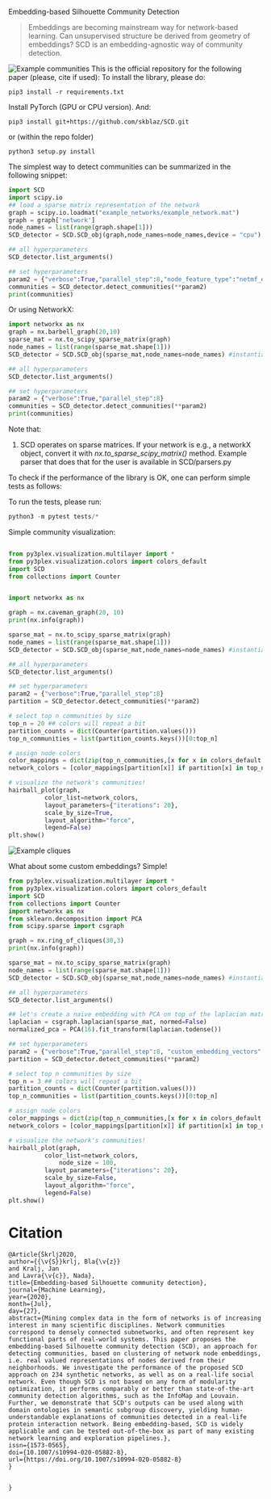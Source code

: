Embedding-based Silhouette Community Detection

> Embeddings are becoming mainstream way for network-based learning.
> Can unsupervised structure be derived from geometry of embeddings?
> SCD is an embedding-agnostic way of community detection.

![Example communities](figures/comdet.png)
This is the official repository for the following paper (please, cite if used):
To install the library, please do:

```
pip3 install -r requirements.txt
```

Install PyTorch (GPU or CPU version). And:

```
pip3 install git+https://github.com/skblaz/SCD.git

```

or (within the repo folder)


```
python3 setup.py install
```

The simplest way to detect communities can be summarized in the following snippet:

```python
import SCD
import scipy.io
## load a sparse matrix representation of the network
graph = scipy.io.loadmat("example_networks/example_network.mat")
graph = graph['network']
node_names = list(range(graph.shape[1]))
SCD_detector = SCD.SCD_obj(graph,node_names=node_names,device = "cpu") #instantiate, set to gpu for gpu use.

## all hyperparameters
SCD_detector.list_arguments()

## set hyperparameters
param2 = {"verbose":True,"parallel_step":8,"node_feature_type":"netmf_embedding"} # or ppr_embedding
communities = SCD_detector.detect_communities(**param2)
print(communities)
```

Or using NetworkX:

```python
import networkx as nx
graph = nx.barbell_graph(20,10)
sparse_mat = nx.to_scipy_sparse_matrix(graph)
node_names = list(range(sparse_mat.shape[1]))
SCD_detector = SCD.SCD_obj(sparse_mat,node_names=node_names) #instantiate

## all hyperparameters
SCD_detector.list_arguments()

## set hyperparameters
param2 = {"verbose":True,"parallel_step":8}
communities = SCD_detector.detect_communities(**param2)
print(communities)

```


Note that:
1. SCD operates on sparse matrices. If your network is e.g., a networkX object, convert it with *nx.to_sparse_scipy_matrix()* method. Example parser that does that for the user is available in SCD/parsers.py

To check if the performance of the library is OK, one can perform simple tests as follows:

To run the tests, please run:

```python
python3 -m pytest tests/*

```

Simple community visualization:
```python

from py3plex.visualization.multilayer import *
from py3plex.visualization.colors import colors_default
import SCD
from collections import Counter


import networkx as nx

graph = nx.caveman_graph(20, 10)
print(nx.info(graph))

sparse_mat = nx.to_scipy_sparse_matrix(graph)
node_names = list(range(sparse_mat.shape[1]))
SCD_detector = SCD.SCD_obj(sparse_mat,node_names=node_names) #instantiate

## all hyperparameters
SCD_detector.list_arguments()

## set hyperparameters
param2 = {"verbose":True,"parallel_step":8}
partition = SCD_detector.detect_communities(**param2)

# select top n communities by size
top_n = 20 ## colors will repeat a bit
partition_counts = dict(Counter(partition.values()))
top_n_communities = list(partition_counts.keys())[0:top_n]

# assign node colors
color_mappings = dict(zip(top_n_communities,[x for x in colors_default if x != "black"][0:top_n]))
network_colors = [color_mappings[partition[x]] if partition[x] in top_n_communities else "black" for x in graph.nodes()]

# visualize the network's communities!
hairball_plot(graph,
	      color_list=network_colors,
	      layout_parameters={"iterations": 20},
	      scale_by_size=True,
	      layout_algorithm="force",
	      legend=False)
plt.show()

```


![Example cliques](figures/cliques.png)


What about some custom embeddings? Simple!

```python
from py3plex.visualization.multilayer import *
from py3plex.visualization.colors import colors_default
import SCD
from collections import Counter
import networkx as nx
from sklearn.decomposition import PCA
from scipy.sparse import csgraph

graph = nx.ring_of_cliques(30,3)
print(nx.info(graph))

sparse_mat = nx.to_scipy_sparse_matrix(graph)
node_names = list(range(sparse_mat.shape[1]))
SCD_detector = SCD.SCD_obj(sparse_mat,node_names=node_names) #instantiate

## all hyperparameters
SCD_detector.list_arguments()

## let's create a naive embedding with PCA on top of the laplacian matrix
laplacian = csgraph.laplacian(sparse_mat, normed=False)
normalized_pca = PCA(16).fit_transform(laplacian.todense())

## set hyperparameters
param2 = {"verbose":True,"parallel_step":8, "custom_embedding_vectors":normalized_pca}
partition = SCD_detector.detect_communities(**param2)

# select top n communities by size
top_n = 3 ## colors will repeat a bit
partition_counts = dict(Counter(partition.values()))
top_n_communities = list(partition_counts.keys())[0:top_n]

# assign node colors
color_mappings = dict(zip(top_n_communities,[x for x in colors_default if x != "black"][0:top_n]))
network_colors = [color_mappings[partition[x]] if partition[x] in top_n_communities else "black" for x in graph.nodes()]

# visualize the network's communities!
hairball_plot(graph,
	      color_list=network_colors,
              node_size = 100,
	      layout_parameters={"iterations": 20},
	      scale_by_size=False,
	      layout_algorithm="force",
	      legend=False)
plt.show()
```


# Citation
```
@Article{Škrlj2020,
author={{\v{S}}krlj, Bla{\v{z}}
and Kralj, Jan
and Lavra{\v{c}}, Nada},
title={Embedding-based Silhouette community detection},
journal={Machine Learning},
year={2020},
month={Jul},
day={27},
abstract={Mining complex data in the form of networks is of increasing interest in many scientific disciplines. Network communities correspond to densely connected subnetworks, and often represent key functional parts of real-world systems. This paper proposes the embedding-based Silhouette community detection (SCD), an approach for detecting communities, based on clustering of network node embeddings, i.e. real valued representations of nodes derived from their neighborhoods. We investigate the performance of the proposed SCD approach on 234 synthetic networks, as well as on a real-life social network. Even though SCD is not based on any form of modularity optimization, it performs comparably or better than state-of-the-art community detection algorithms, such as the InfoMap and Louvain. Further, we demonstrate that SCD's outputs can be used along with domain ontologies in semantic subgroup discovery, yielding human-understandable explanations of communities detected in a real-life protein interaction network. Being embedding-based, SCD is widely applicable and can be tested out-of-the-box as part of many existing network learning and exploration pipelines.},
issn={1573-0565},
doi={10.1007/s10994-020-05882-8},
url={https://doi.org/10.1007/s10994-020-05882-8}
}


}
```
